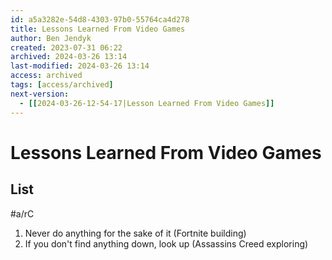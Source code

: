 ```yaml
---
id: a5a3282e-54d8-4303-97b0-55764ca4d278
title: Lessons Learned From Video Games
author: Ben Jendyk
created: 2023-07-31 06:22
archived: 2024-03-26 13:14
last-modified: 2024-03-26 13:14
access: archived
tags: [access/archived]
next-version:
  - [[2024-03-26-12-54-17|Lesson Learned From Video Games]]
---
```


# Lessons Learned From Video Games

## List

#a/rC

1. Never do anything for the sake of it (Fortnite building)
2. If you don't find anything down, look up (Assassins Creed exploring)
